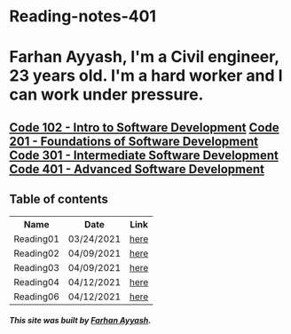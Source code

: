 # Reading-notes-401

# Farhan Ayyash, I'm a Civil engineer, 23 years old. I'm a hard worker and I can work under pressure.

## <a href="https://github.com/farhanayyash/reading-notes">Code 102 - Intro to Software Development</a> <a href="https://github.com/farhanayyash/reading-notes">Code 201 - Foundations of Software Development</a> <a href="https://github.com/farhanayyash/Reading-notes-301">Code 301 - Intermediate Software Development</a> <a href="#">Code 401 - Advanced Software Development</a>
## Table of contents


<table>
  <tr>
    <th>Name</th>
    <th>Date</th>
    <th>Link</th>
  </tr>
  <tr>
    <td>Reading01</td>
    <td>03/24/2021</td>
    <td><a href="https://farhanayyash.github.io/ReadingNotes401/read01">here</a></td>
  </tr>
  <tr>
    <td>Reading02</td>
    <td>04/09/2021</td>
    <td><a href="https://farhanayyash.github.io/ReadingNotes401/read02">here</a></td>
  </tr>
   <tr>
    <td>Reading03</td>
    <td>04/09/2021</td>
    <td><a href="https://farhanayyash.github.io/ReadingNotes401/read03">here</a></td>
  </tr>
     <tr>
    <td>Reading04</td>
    <td>04/12/2021</td>
    <td><a href="https://farhanayyash.github.io/ReadingNotes401/read04">here</a></td>
  </tr>
  <tr>
    <td>Reading06</td>
    <td>04/12/2021</td>
    <td><a href="https://farhanayyash.github.io/ReadingNotes401/read06">here</a></td>
  </tr>
  
</table>


##### This site was built by [Farhan Ayyash](https://github.com/farhanayyash). 